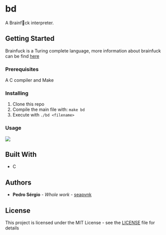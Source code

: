 
# bd
A Brainf:duck:ck interpreter.

## Getting Started

Brainfuck is a Turing complete language, more information about brainfuck can be find [here](https://esolangs.org/wiki/Brainfuck)

### Prerequisites

A C compiler and Make

### Installing

 1. Clone this repo
 2. Compile the main file with: 
 `make bd` 
 3. Execute with `./bd <filename>`

### Usage
![](https://github.com/seapvnk/brainduck/blob/master/assets/output.png?raw=true)

## Built With

* C 

## Authors

* **Pedro Sérgio** - *Whole work* - [seapvnk](https://github.com/seapvnk)


## License

This project is licensed under the MIT License - see the [LICENSE](LICENSE) file for details
